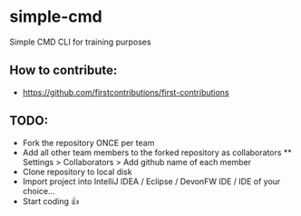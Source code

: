 # simple-cmd
Simple CMD CLI for training purposes

## How to contribute:

* https://github.com/firstcontributions/first-contributions

## TODO:
* Fork the repository ONCE per team
* Add all other team members to the forked repository as collaborators
** Settings > Collaborators > Add github name of each member
* Clone repository to local disk
* Import project into IntelliJ IDEA / Eclipse / DevonFW IDE / IDE of your choice...
* Start coding 👍
